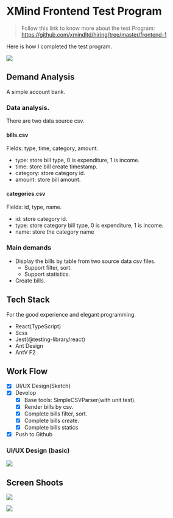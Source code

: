 # XMind Frontend Test Program

> Follow this link to know more about the test Program: https://github.com/xmindltd/hiring/tree/master/frontend-1

Here is how I completed the test program.

![](https://godtail.tech.top/20200924205518.png!share)

## Demand Analysis

A simple account bank.

### Data analysis.

There are two data source csv.

#### bills.csv

Fields: type, time, category, amount.

- type: store bill type, 0 is expenditure, 1 is income.
- time: store bill create timestamp.
- category: store category id.
- amount: store bill amount.

#### categories.csv

Fields: id, type, name.

- id: store category id.
- type: store category bill type, 0 is expenditure, 1 is income.
- name: store the category name

### Main demands

- Display the bills by table from two source data csv files.
  - Support filter, sort.
  - Support statistics.
- Create bills.

## Tech Stack

For the good experience and elegant programming.

- React(TypeScript)
- Scss
- Jest(@testing-library/react)
- Ant Design
- AntV F2

## Work Flow

- [x] UI/UX Design(Sketch)
- [x] Develop
  - [x] Base tools: SimpleCSVParser(with unit test).
  - [x] Render bills by csv.
  - [x] Complete bills filter, sort.
  - [x] Complete bills create.
  - [x] Complete bills statics
- [x] Push to Github

### UI/UX Design (basic)

![](https://godtail.tech.top/20200924211552.png!share)

## Screen Shoots

![](https://godtail.tech.top/20200924211727.png!share)

![](https://godtail.tech.top/20200924211743.png!share)
